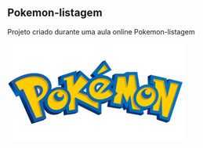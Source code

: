 ## Pokemon-listagem

<p>Projeto criado durante uma aula online Pokemon-listagem</p>

<div>
  <img src="https://github.com/Homeromedeiros/pokemon-listagem/blob/main/src/imagens/pokemon-title.png"></a>
</div>
